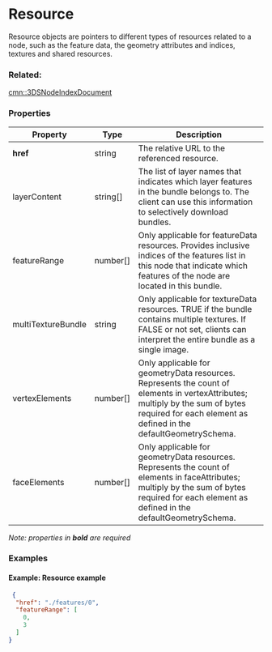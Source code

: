 # Resource

Resource objects are pointers to different types of resources related to a node, such as the feature data, the geometry attributes and indices, textures and shared resources.

### Related:

[cmn::3DSNodeIndexDocument](3DSNodeIndexDocument.cmn.md)
### Properties

| Property | Type | Description |
| --- | --- | --- |
| **href** | string | The relative URL to the referenced resource. |
| layerContent | string[] | The list of layer names that indicates which layer features in the bundle belongs to. The client can use this information to selectively download bundles. |
| featureRange | number[] | Only applicable for featureData resources. Provides inclusive indices of the features list in this node that indicate which features of the node are located in this bundle. |
| multiTextureBundle | string | Only applicable for textureData resources. TRUE if the bundle contains multiple textures. If FALSE or not set, clients can interpret the entire bundle as a single image. |
| vertexElements | number[] | Only applicable for geometryData resources. Represents the count of elements in vertexAttributes; multiply by the sum of bytes required for each element as defined in the defaultGeometrySchema. |
| faceElements | number[] | Only applicable for geometryData resources. Represents the count of elements in faceAttributes; multiply by the sum of bytes required for each element as defined in the defaultGeometrySchema. |

*Note: properties in **bold** are required*

### Examples 

#### Example: Resource example 

```json
 {
  "href": "./features/0",
  "featureRange": [
    0,
    3
  ]
} 
```


